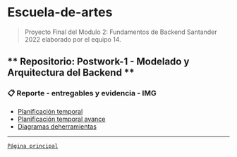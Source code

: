 # Escuela-de-artes

>Proyecto Final del Modulo 2: Fundamentos de Backend Santander 2022 elaborado por el equipo 14.

## ** Repositorio: Postwork-1 - Modelado y Arquitectura del Backend **

### 📋 Reporte - entregables y evidencia - IMG

- [Planificación temporal](2.Planificacion_Temporal.png)
- [Planificación temporal avance](2.TrelloPlanificacionTemporal.jpg)
- [Diagramas deherramientas](3.diagramas_de_herramientas.png)

-------
[`Página principal`](../README.md)

